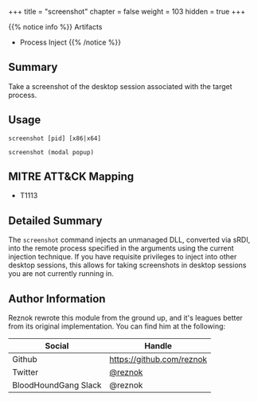 +++
title = "screenshot"
chapter = false
weight = 103
hidden = true
+++

{{% notice info %}}
Artifacts
- Process Inject
{{% /notice %}}

## Summary
Take a screenshot of the desktop session associated with the target process.

## Usage
```
screenshot [pid] [x86|x64]

screenshot (modal popup)
```

## MITRE ATT&CK Mapping

- T1113

## Detailed Summary
The `screenshot` command injects an unmanaged DLL, converted via sRDI, into the remote process specified in the arguments using the current injection technique. If you have requisite privileges to inject into other desktop sessions, this allows for taking screenshots in desktop sessions you are not currently running in.

## Author Information
Reznok rewrote this module from the ground up, and it's leagues better from its original implementation. You can find him at the following:

Social | Handle
-------|-------
Github|https://github.com/reznok
Twitter|[@reznok](https://twitter.com/rezn0k)
BloodHoundGang Slack|@reznok